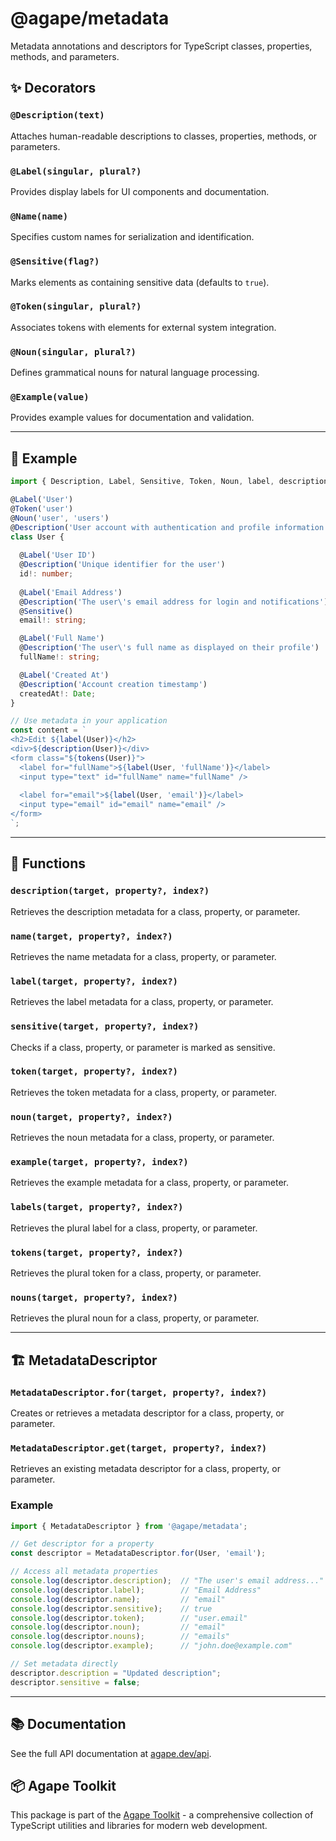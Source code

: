 # @agape/metadata

Metadata annotations and descriptors for TypeScript classes, properties, methods, and parameters.

## ✨ Decorators

### `@Description(text)`
Attaches human-readable descriptions to classes, properties, methods, or parameters.

### `@Label(singular, plural?)`
Provides display labels for UI components and documentation.

### `@Name(name)`
Specifies custom names for serialization and identification.

### `@Sensitive(flag?)`
Marks elements as containing sensitive data (defaults to `true`).

### `@Token(singular, plural?)`
Associates tokens with elements for external system integration.

### `@Noun(singular, plural?)`
Defines grammatical nouns for natural language processing.

### `@Example(value)`
Provides example values for documentation and validation.

---

## 🚀 Example

```ts
import { Description, Label, Sensitive, Token, Noun, label, description, tokens } from '@agape/metadata';

@Label('User')
@Token('user')
@Noun('user', 'users')
@Description('User account with authentication and profile information')
class User {
  
  @Label('User ID')
  @Description('Unique identifier for the user')
  id!: number;
  
  @Label('Email Address')
  @Description('The user\'s email address for login and notifications')
  @Sensitive()
  email!: string;

  @Label('Full Name')
  @Description('The user\'s full name as displayed on their profile')
  fullName!: string;

  @Label('Created At')
  @Description('Account creation timestamp')
  createdAt!: Date;
}

// Use metadata in your application
const content = `
<h2>Edit ${label(User)}</h2>
<div>${description(User)}</div>
<form class="${tokens(User)}">
  <label for="fullName">${label(User, 'fullName')}</label>
  <input type="text" id="fullName" name="fullName" />
  
  <label for="email">${label(User, 'email')}</label>
  <input type="email" id="email" name="email" />
</form>
`;
```

---

## 🔧 Functions

### `description(target, property?, index?)`
Retrieves the description metadata for a class, property, or parameter.

### `name(target, property?, index?)`
Retrieves the name metadata for a class, property, or parameter.

### `label(target, property?, index?)`
Retrieves the label metadata for a class, property, or parameter.

### `sensitive(target, property?, index?)`
Checks if a class, property, or parameter is marked as sensitive.

### `token(target, property?, index?)`
Retrieves the token metadata for a class, property, or parameter.

### `noun(target, property?, index?)`
Retrieves the noun metadata for a class, property, or parameter.

### `example(target, property?, index?)`
Retrieves the example metadata for a class, property, or parameter.

### `labels(target, property?, index?)`
Retrieves the plural label for a class, property, or parameter.

### `tokens(target, property?, index?)`
Retrieves the plural token for a class, property, or parameter.

### `nouns(target, property?, index?)`
Retrieves the plural noun for a class, property, or parameter.

---

## 🏗️ MetadataDescriptor

### `MetadataDescriptor.for(target, property?, index?)`
Creates or retrieves a metadata descriptor for a class, property, or parameter.

### `MetadataDescriptor.get(target, property?, index?)`
Retrieves an existing metadata descriptor for a class, property, or parameter.

### Example
```ts
import { MetadataDescriptor } from '@agape/metadata';

// Get descriptor for a property
const descriptor = MetadataDescriptor.for(User, 'email');

// Access all metadata properties
console.log(descriptor.description);  // "The user's email address..."
console.log(descriptor.label);        // "Email Address"
console.log(descriptor.name);         // "email"
console.log(descriptor.sensitive);    // true
console.log(descriptor.token);        // "user.email"
console.log(descriptor.noun);         // "email"
console.log(descriptor.nouns);        // "emails"
console.log(descriptor.example);      // "john.doe@example.com"

// Set metadata directly
descriptor.description = "Updated description";
descriptor.sensitive = false;
```

---

## 📚 Documentation

See the full API documentation at [agape.dev/api](https://agape.dev/api).


## 📦 Agape Toolkit

This package is part of the [Agape Toolkit](https://github.com/AgapeToolkit/AgapeToolkit) - a comprehensive collection of TypeScript utilities and libraries for modern web development.
